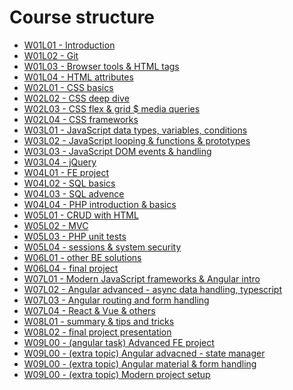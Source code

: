 # Course structure

* [W01L01 - Introduction](W01L01&#32;-&#32;Introduction.md)
* [W01L02 - Git](W01L02&#32;-&#32;Git.md)
* [W01L03 - Browser tools & HTML tags](W01L03&#32;-&#32;Browser&#32;tools&#32;&&#32;HTML&#32;tags.md)
* [W01L04 - HTML attributes](W01L04&#32;-&#32;HTML&#32;attributes.md)
* [W02L01 - CSS basics](W02L01&#32;-&#32;CSS&#32;basics.md)
* [W02L02 - CSS deep dive](W02L02&#32;-&#32;CSS&#32;deep&#32;dive.md)
* [W02L03 - CSS flex & grid $ media queries](W02L03&#32;-&#32;CSS&#32;flex&#32;&&#32;grid&#32;$&#32;media&#32;queries.md)
* [W02L04 - CSS frameworks](W02L04&#32;-&#32;CSS&#32;frameworks.md)
* [W03L01 - JavaScript data types, variables, conditions](W03L01&#32;-&#32;JavaScript&#32;data&#32;types,&#32;variables,&#32;conditions.md)
* [W03L02 - JavaScript looping & functions & prototypes](W03L02&#32;-&#32;JavaScript&#32;looping&#32;&&#32;functions&#32;&&#32;prototypes.md)
* [W03L03 - JavaScript DOM events & handling](W03L03&#32;-&#32;JavaScript&#32;DOM&#32;events&#32;&&#32;handling.md)
* [W03L04 - jQuery](W03L04&#32;-&#32;jQuery.md)
* [W04L01 - FE project](W04L01&#32;-&#32;FE&#32;project.md)
* [W04L02 - SQL basics](W04L02&#32;-&#32;SQL&#32;basics.md)
* [W04L03 - SQL advence](W04L03&#32;-&#32;SQL&#32;advenced.md)
* [W04L04 - PHP introduction & basics](W04L04&#32;-&#32;PHP&#32;introduction&#32;&&#32;basics.md)
* [W05L01 - CRUD with HTML](W05L01&#32;-&#32;CRUD&#32;with&#32;HTML.md)
* [W05L02 - MVC](W05L02&#32;-&#32;MVC.md)
* [W05L03 - PHP unit tests](W05L03&#32;-&#32;PHP&#32;unit&#32;tests.md)
* [W05L04 - sessions & system security](W05L04&#32;-&#32;sessions&#32;&&#32;system&#32;security.md)
* [W06L01 - other BE solutions](W06L01&#32;-&#32;other&#32;BE&#32;solutions.md)
* [W06L04 - final project](W06L04&#32;-&#32;final&#32;project.md)
* [W07L01 - Modern JavaScript frameworks & Angular intro](W07L01&#32;-&#32;Modern&#32;JavaScript&#32;frameworks&#32;&&#32;Angular&#32;intro.md)
* [W07L02 - Angular advanced - async data handling, typescript](W07L02&#32;-&#32;Angular&#32;advanced&#32;-&#32;async&#32;data&#32;handling,&#32;typescript.md)
* [W07L03 - Angular routing and form handling](W07L03&#32;-&#32;Angular&#32;routing&#32;and&#32;form&#32;handling.md)
* [W07L04 - React & Vue & others](W07L04&#32;-&#32;React&#32;&&#32;Vue&#32;&&#32;others.md)
* [W08L01 - summary & tips and tricks](W08L01&#32;-&#32;summary&#32;&&#32;tips&#32;and&#32;tricks.md)
* [W08L02 - final project presentation](W08L02&#32;-&#32;final&#32;project&#32;presentation.md)
* [W09L00 - (angular task) Advanced FE project](W09L00&#32;-&#32;(angular&#32;task)&#32;Advanced&#32;FE&#32;project.md)
* [W09L00 - (extra topic) Angular advacned - state manager](W09L00&#32;-&#32;(extra&#32;topic)&#32;Angular&#32;advacned&#32;-&#32;state&#32;manager.md)
* [W09L00 - (extra topic) Angular material & form handling](W09L00&#32;-&#32;(extra&#32;topic)&#32;Angular&#32;material&#32;&&#32;form&#32;handling.md)
* [W09L00 - (extra topic) Modern project setup](W09L00&#32;-&#32;(extra&#32;topic)&#32;Modern&#32;project&#32;setup.md)
